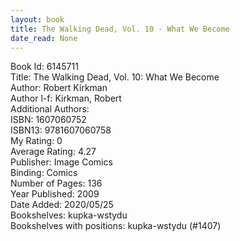 ```yaml
---
layout: book
title: The Walking Dead, Vol. 10 - What We Become
date_read: None
---
```


Book Id: 6145711<br />
Title: The Walking Dead, Vol. 10: What We Become<br />
Author: Robert Kirkman<br />
Author l-f: Kirkman, Robert<br />
Additional Authors: <br />
ISBN: 1607060752<br />
ISBN13: 9781607060758<br />
My Rating: 0<br />
Average Rating: 4.27<br />
Publisher: Image Comics<br />
Binding: Comics<br />
Number of Pages: 136<br />
Year Published: 2009<br />
Date Added: 2020/05/25<br />
Bookshelves: kupka-wstydu<br />
Bookshelves with positions: kupka-wstydu (#1407)<br />

